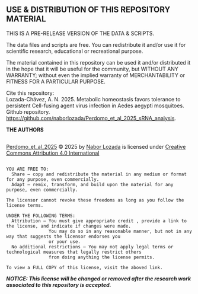 
## USE & DISTRIBUTION OF THIS REPOSITORY MATERIAL

THIS IS A PRE-RELEASE VERSION OF THE DATA & SCRIPTS.

The data files and scripts are free. You can redistribute it and/or use it for scientific research, educational or recreational purpose. 

The material contained in this repository can be used it and/or distributed it in the hope that it will be useful for the community,
but WITHOUT ANY WARRANTY; without even the implied warranty of MERCHANTABILITY or FITNESS FOR A PARTICULAR PURPOSE.

Cite this repository: \
   Lozada-Chávez, A. N. 2025. Metabolic homeostasis favors tolerance to persistent Cell-fusing agent virus infection in Aedes aegypti mosquitoes. Github repository. https://github.com/naborlozada/Perdomo_et_al_2025_sRNA_analysis.



**THE AUTHORS**

<h2> </h2>

<a href="https://github.com/naborlozada/Perdomo_et_al_2025_sRNA_analysis">Perdomo_et_al_2025</a> © 2025 by <a href="https://github.com/naborlozada/">Nabor Lozada</a> is licensed under <a href="https://creativecommons.org/licenses/by/4.0/">Creative Commons Attribution 4.0 International</a><img src="https://mirrors.creativecommons.org/presskit/icons/cc.svg" alt="" style="max-width: 1em;max-height:1em;margin-left: .2em;"><img src="https://mirrors.creativecommons.org/presskit/icons/by.svg" alt="" style="max-width: 1em;max-height:1em;margin-left: .2em;">

```text

YOU ARE FREE TO:
  Share — copy and redistribute the material in any medium or format for any purpose, even commercially.
  Adapt — remix, transform, and build upon the material for any purpose, even commercially.

The licensor cannot revoke these freedoms as long as you follow the license terms.

UNDER THE FOLLOWING TERMS:
  Attribution — You must give appropriate credit , provide a link to the license, and indicate if changes were made.
                You may do so in any reasonable manner, but not in any way that suggests the licensor endorses you
                or your use.
  No additional restrictions — You may not apply legal terms or technological measures that legally restrict others
                from doing anything the license permits.

To view a FULL COPY of this license, visit the aboved link. 
```
***NOTICE: This license will be changed or removed after the research work associated to this repository is accepted.***
